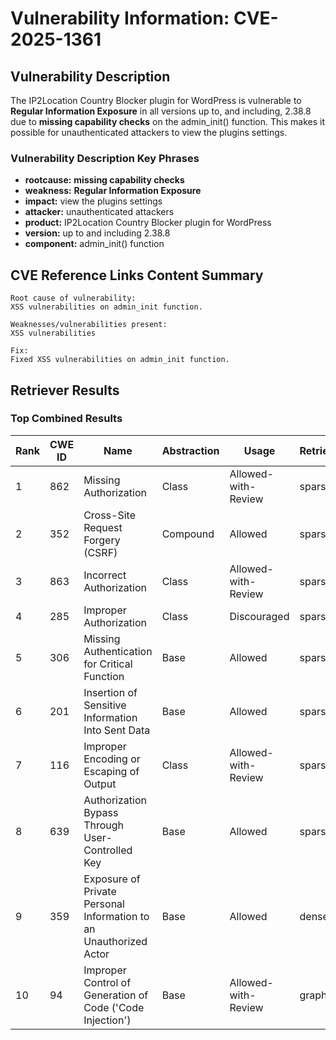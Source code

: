 # Vulnerability Information: CVE-2025-1361

## Vulnerability Description
The IP2Location Country Blocker plugin for WordPress is vulnerable to **Regular Information Exposure** in all versions up to, and including, 2.38.8 due to **missing capability checks** on the admin_init() function. This makes it possible for unauthenticated attackers to view the plugins settings.

### Vulnerability Description Key Phrases
- **rootcause:** **missing capability checks**
- **weakness:** **Regular Information Exposure**
- **impact:** view the plugins settings
- **attacker:** unauthenticated attackers
- **product:** IP2Location Country Blocker plugin for WordPress
- **version:** up to and including 2.38.8
- **component:** admin_init() function

## CVE Reference Links Content Summary
```
Root cause of vulnerability:
XSS vulnerabilities on admin_init function.

Weaknesses/vulnerabilities present:
XSS vulnerabilities

Fix:
Fixed XSS vulnerabilities on admin_init function.
```

## Retriever Results

### Top Combined Results

| Rank | CWE ID | Name | Abstraction | Usage  | Retrievers | Individual Scores |
|------|--------|------|-------------|-------|------------|-------------------|
| 1 | 862 | Missing Authorization | Class | Allowed-with-Review | sparse | 0.338 |
| 2 | 352 | Cross-Site Request Forgery (CSRF) | Compound | Allowed | sparse | 0.331 |
| 3 | 863 | Incorrect Authorization | Class | Allowed-with-Review | sparse | 0.303 |
| 4 | 285 | Improper Authorization | Class | Discouraged | sparse | 0.281 |
| 5 | 306 | Missing Authentication for Critical Function | Base | Allowed | sparse | 0.274 |
| 6 | 201 | Insertion of Sensitive Information Into Sent Data | Base | Allowed | sparse | 0.273 |
| 7 | 116 | Improper Encoding or Escaping of Output | Class | Allowed-with-Review | sparse | 0.261 |
| 8 | 639 | Authorization Bypass Through User-Controlled Key | Base | Allowed | sparse | 0.259 |
| 9 | 359 | Exposure of Private Personal Information to an Unauthorized Actor | Base | Allowed | dense | 0.513 |
| 10 | 94 | Improper Control of Generation of Code ('Code Injection') | Base | Allowed-with-Review | graph | 0.002 |


